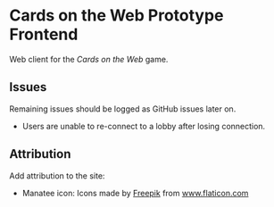 # Cards on the Web Prototype Frontend
Web client for the _Cards on the Web_ game.

## Issues
Remaining issues should be logged as GitHub issues later on.
- Users are unable to re-connect to a lobby after losing connection.

## Attribution
Add attribution to the site:
- Manatee icon: Icons made by <a href="https://www.flaticon.com/authors/freepik" title="Freepik">Freepik</a> from <a href="https://www.flaticon.com/" title="Flaticon"> www.flaticon.com</a>

